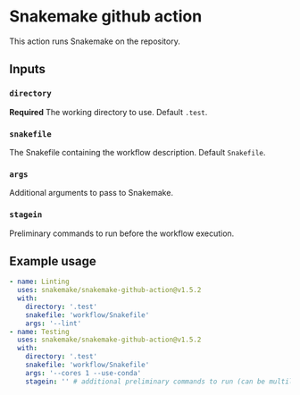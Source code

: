 # Snakemake github action

This action runs Snakemake on the repository.

## Inputs

### `directory`

**Required** The working directory to use. Default `.test`.

### `snakefile`

The Snakefile containing the workflow description. Default `Snakefile`.

### `args`

Additional arguments to pass to Snakemake.

### `stagein`

Preliminary commands to run before the workflow execution.

## Example usage

```yaml
- name: Linting
  uses: snakemake/snakemake-github-action@v1.5.2
  with:
    directory: '.test'
    snakefile: 'workflow/Snakefile'
    args: '--lint'
- name: Testing
  uses: snakemake/snakemake-github-action@v1.5.2
  with:
    directory: '.test'
    snakefile: 'workflow/Snakefile'
    args: '--cores 1 --use-conda'
    stagein: '' # additional preliminary commands to run (can be multiline)
```
